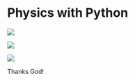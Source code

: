 # Physics with Python


![](https://pbs.twimg.com/media/FJFmewKXMAIDOyM.jpg)

![](https://qph.cf2.quoracdn.net/main-qimg-73926688f6dcfbaf91d01d733a6af7aa-lq)

![](https://media.istockphoto.com/id/1266644403/pt/vetorial/scientific-formulas-mathematics-and-physics-calculus-on-class-chalkboard-algebra-and.jpg?s=612x612&w=0&k=20&c=PnPbW8QyQ5Xh2UPP5i_Qt1Zd2HvQ5p7QZOaCSqxjwCY=)


Thanks God!
